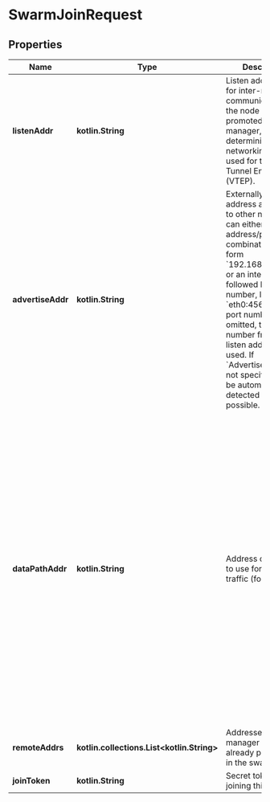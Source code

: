 # SwarmJoinRequest

## Properties

| Name              | Type                                             | Description                                                                                                                                                                                                                                                                                                                                                                                             | Notes                                                                                                                                                                                                                                                                                                                                                                                                                                                                                                        |
|-------------------|--------------------------------------------------|---------------------------------------------------------------------------------------------------------------------------------------------------------------------------------------------------------------------------------------------------------------------------------------------------------------------------------------------------------------------------------------------------------|--------------------------------------------------------------------------------------------------------------------------------------------------------------------------------------------------------------------------------------------------------------------------------------------------------------------------------------------------------------------------------------------------------------------------------------------------------------------------------------------------------------|
| **listenAddr**    | **kotlin.String**                                | Listen address used for inter-manager communication if the node gets promoted to manager, as well as determining the networking interface used for the VXLAN Tunnel Endpoint (VTEP).                                                                                                                                                                                                                    | [optional]                                                                                                                                                                                                                                                                                                                                                                                                                                                                                                   |
| **advertiseAddr** | **kotlin.String**                                | Externally reachable address advertised to other nodes. This can either be an address/port combination in the form &#x60;192.168.1.1:4567&#x60;, or an interface followed by a port number, like &#x60;eth0:4567&#x60;. If the port number is omitted, the port number from the listen address is used. If &#x60;AdvertiseAddr&#x60; is not specified, it will be automatically detected when possible. | [optional]                                                                                                                                                                                                                                                                                                                                                                                                                                                                                                   |
| **dataPathAddr**  | **kotlin.String**                                | Address or interface to use for data path traffic (format: &#x60;&lt;ip                                                                                                                                                                                                                                                                                                                                 | interface&gt;&#x60;), for example,  &#x60;192.168.1.1&#x60;, or an interface, like &#x60;eth0&#x60;. If &#x60;DataPathAddr&#x60; is unspecified, the same address as &#x60;AdvertiseAddr&#x60; is used.  The &#x60;DataPathAddr&#x60; specifies the address that global scope network drivers will publish towards other nodes in order to reach the containers running on this node. Using this parameter it is possible to separate the container data traffic from the management traffic of the cluster. |  [optional] |
| **remoteAddrs**   | **kotlin.collections.List&lt;kotlin.String&gt;** | Addresses of manager nodes already participating in the swarm.                                                                                                                                                                                                                                                                                                                                          | [optional]                                                                                                                                                                                                                                                                                                                                                                                                                                                                                                   |
| **joinToken**     | **kotlin.String**                                | Secret token for joining this swarm.                                                                                                                                                                                                                                                                                                                                                                    | [optional]                                                                                                                                                                                                                                                                                                                                                                                                                                                                                                   |



